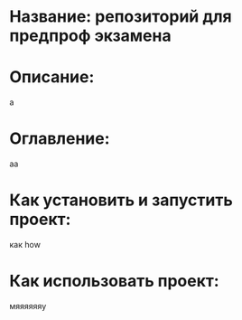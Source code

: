 # Название: репозиторий для предпроф экзамена
# Описание:
а
# Оглавление:
аа
# Как установить и запустить проект:
как how
# Как использовать проект:
мяяяяяяу
